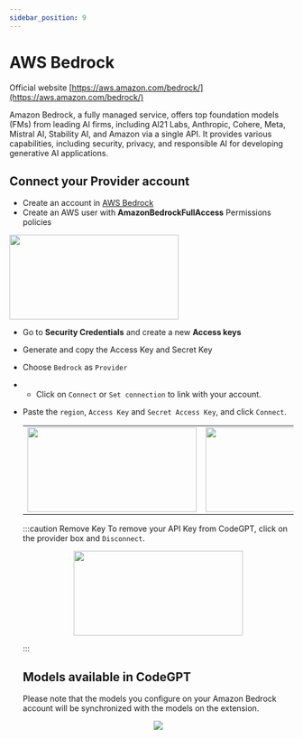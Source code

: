 ```yaml
---
sidebar_position: 9
---
```


# AWS Bedrock

Official website [https://aws.amazon.com/bedrock/](https://aws.amazon.com/bedrock/)

Amazon Bedrock, a fully managed service, offers top foundation models (FMs) from leading AI firms, including AI21 Labs, Anthropic, Cohere, Meta, Mistral AI, Stability AI, and Amazon via a single API. It provides various capabilities, including security, privacy, and responsible AI for developing generative AI applications. 


## Connect your Provider account
- Create an account in [AWS Bedrock](https://aws.amazon.com/es/console/)
- Create an AWS user with **AmazonBedrockFullAccess** Permissions policies

<img width="300" height="150" src="https://github.com/user-attachments/assets/5a5d46d4-6b5c-4a0c-8a08-84b3838a68f7" />

- Go to **Security Credentials** and create a new **Access keys**
- Generate and copy the Access Key and Secret Key
- Choose `Bedrock` as `Provider`
- - Click on `Connect` or `Set connection` to link with your account.
- Paste the `region`, `Access Key` and `Secret Access Key`, and click `Connect`.

  <table>
  <tr>
    <td align="center">
      <img width="300" height="150" src="https://github.com/user-attachments/assets/18c6ad44-0b08-4e82-9b6a-e59ff5079421" />
    </td>
    <td align="center">
      <img width="300" height="150" src="https://github.com/user-attachments/assets/b4c83952-9fa2-4492-9ce6-d4341cea14aa" />
    </td>
  </tr>
</table>

:::caution Remove Key
To remove your API Key from CodeGPT, click on the provider box and `Disconnect`.

<p align="center">
      <img width="300" height="150" src="https://github.com/user-attachments/assets/5b853a55-653e-4da6-ae6b-c90e6fbde98f" />
</p>

:::

## Models available in CodeGPT
Please note that the models you configure on your Amazon Bedrock account will be synchronized with the models on the extension.

<p align="center">
      <img src="https://github.com/JudiniLabs/code-gpt-docs/assets/37567214/81d9fb16-159f-424c-b2d0-c513271cc300"/>
</p>
